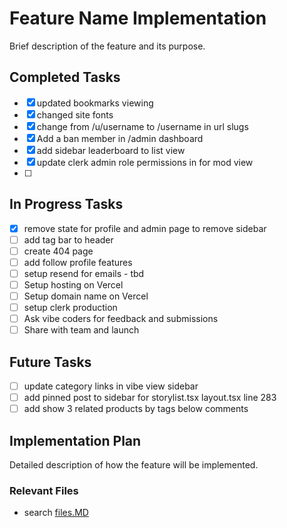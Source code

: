 # Feature Name Implementation

Brief description of the feature and its purpose.

## Completed Tasks

- [x] updated bookmarks viewing
- [x] changed site fonts
- [x] change from /u/username to /username in url slugs
- [x] Add a ban member in /admin dashboard
- [x] add sidebar leaderboard to list view
- [x] update clerk admin role permissions in for mod view
- [ ]

## In Progress Tasks

- [x] remove state for profile and admin page to remove sidebar
- [ ] add tag bar to header
- [ ] create 404 page
- [ ] add follow profile features
- [ ] setup resend for emails - tbd
- [ ] Setup hosting on Vercel
- [ ] Setup domain name on Vercel
- [ ] setup clerk production
- [ ] Ask vibe coders for feedback and submissions
- [ ] Share with team and launch

## Future Tasks

- [ ] update category links in vibe view sidebar
- [ ] add pinned post to sidebar for storylist.tsx layout.tsx line 283
- [ ] add show 3 related products by tags below comments

## Implementation Plan

Detailed description of how the feature will be implemented.

### Relevant Files

- search [files.MD](files.MD)
